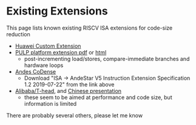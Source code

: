 Existing Extensions
===================

This page lists known existing RISCV ISA extensions for code-size reduction

* [Huawei Custom Extension](https://github.com/riscv/riscv-code-size-reduction/blob/master/existing_extensions/Huawei%20Custom%20Extension/README.md)
* [PULP platform extension pdf](https://pulp-platform.org/docs/ri5cy_user_manual.pdf) or [html](https://core-v-docs-verif-strat.readthedocs.io/projects/cv32e40p_um/en/latest/instruction_set_extensions.html#)
   * post-incrementing load/stores, compare-immediate branches and hardware loops
* [Andes CoDense](http://www.andestech.com/en/products-solutions/product-documentation/)
   * Download "ISA -> AndeStar V5 Instruction Extension Specification 1.2	2019-07-22" from the link above
* [Alibaba/T-head](https://github.com/isrc-cas/c910-llvm), and [Chinese presentation](http://crva.ict.ac.cn/crvs2020/index/slides/2-8.pdf)
   * these seem to be aimed at performance and code size, but information is limited

There are probably several others, please let me know

